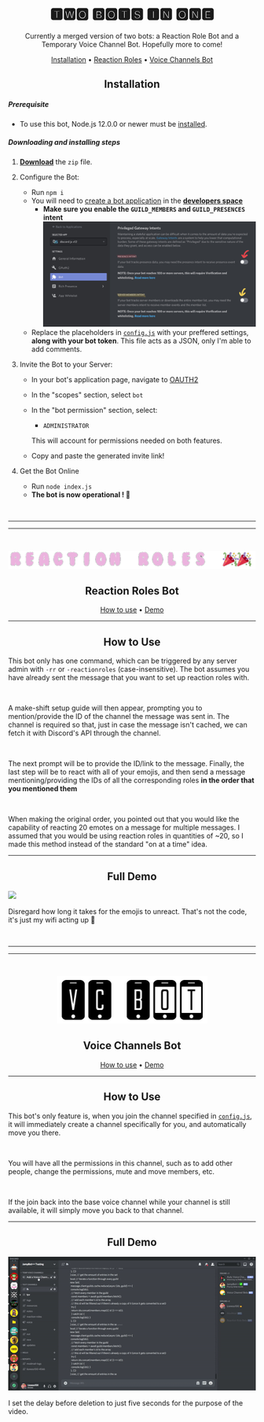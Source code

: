 <div align="center">

# 🆃🆆🅾 🅱🅾🆃🆂 🅸🅽 🅾🅽🅴

Currently a merged version of two bots: a Reaction Role Bot and a Temporary Voice Channel Bot. Hopefully more to come!

[Installation](#Installation) • [Reaction Roles](#Reaction-Roles-Bot) • [Voice Channels Bot](#Voice-Channels-Bot)

## Installation

</div>

##### Prerequisite

- To use this bot, Node.js 12.0.0 or newer must be [installed](https://nodejs.org/en/download/).

##### Downloading and installing steps

1.  **[Download](https://github.com/jay1934/Reaction-Role-Bot/archive/merged.zip)** the `zip` file.

2.  Configure the Bot:

    - Run `npm i`
    - You will need to [create a bot application](https://discordjs.guide/preparations/setting-up-a-bot-application.html#creating-your-bot) in the **[developers space](https://discordapp.com/developers/applications/me)**
      - **Make sure you enable the `GUILD_MEMBERS` and `GUILD_PRESENCES` intent**
      ![](/assets/misc/intents.jpg)
    - Replace the placeholders in [`config.js`](/config.js) with your preffered settings, **along with your bot token**. This file acts as a JSON, only I'm able to add comments.

3.  Invite the Bot to your Server:

    - In your bot's application page, navigate to [OAUTH2](https://discord.com/developers/applications/771430839250059274/oauth2)
    - In the "scopes" section, select `bot`
    - In the "bot permission" section, select:

      - `ADMINISTRATOR`

      This will account for permissions needed on both features.

    - Copy and paste the generated invite link!

4.  Get the Bot Online
    - Run `node index.js`
    - **The bot is now operational ! 🎉**

<br>

---

---

<br>

![](/assets/logos/reactionsBanner.png)

<div align="center">

## Reaction Roles Bot

[How to use](#How-To-Use) • [Demo](#Full-Demo)

---

## How to Use

</div>

This bot only has one command, which can be triggered by any server admin with `-rr` or `-reactionroles` (case-insensitive). The bot assumes you have already sent the message that you want to set up reaction roles with.

<br>

A make-shift setup guide will then appear, prompting you to mention/provide the ID of the channel the message was sent in. The channel is required so that, just in case the message isn't cached, we can fetch it with Discord's API through the channel.

<br>

The next prompt will be to provide the ID/link to the message. Finally, the last step will be to react with all of your emojis, and then send a message mentioning/providing the IDs of all the corresponding roles **in the order that you mentioned them**

<br>

When making the original order, you pointed out that you would like the capability of reacting 20 emotes on a message for multiple messages. I assumed that you would be using reaction roles in quantities of ~20, so I made this method instead of the standard "on at a time" idea.

---

<div align="center">

## Full Demo

</div>

![](/assets/demos/reactionsDemo.gif)

Disregard how long it takes for the emojis to unreact. That's not the code, it's just my wifi acting up 🤣

<br>

---

---

<br>

<div align="center">

![](/assets/logos/channelsBanner.png)

## Voice Channels Bot

[How to use](#How-To-Use) • [Demo](#Full-Demo)

---

## How to Use

</div>

This bot's only feature is, when you join the channel specified in [`config.js`](/config.js), it will immediately create a channel specifically for you, and automatically move you there.

<br>

You will have all the permissions in this channel, such as to add other people, change the permissions, mute and move members, etc.

<br>

If the join back into the base voice channel while your channel is still available, it will simply move you back to that channel.

---

<div align="center">

## Full Demo

</div>

![](/assets/demos/channelsDemo.gif)

I set the delay before deletion to just five seconds for the purpose of the video.
